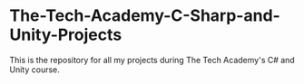 # The-Tech-Academy-C-Sharp-and-Unity-Projects
This is the repository for all my projects during The Tech Academy's C# and Unity course.
